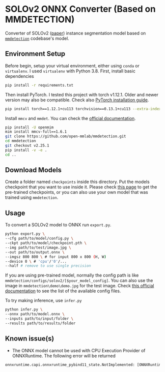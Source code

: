# SOLOv2 ONNX Converter (Based on MMDETECTION)

Converter of SOLOv2 ([paper](https://arxiv.org/abs/2003.10152)) instance segmentation model based on [`mmdetection`](https://github.com/open-mmlab/mmdetection) codebase's model.

## Environment Setup

Before begin, setup your virtual environment, either using `conda` or `virtualenv`. I used `virtualenv` with Python 3.8. First, install basic dependencies

```bash
pip install -r requirements.txt
```

Then install PyTorch. I tested this project with torch v1.12.1. Older and newer version may also be compatible. Check also [PyTorch installation guide](https://pytorch.org/get-started/locally/).

```bash
pip install torch==1.12.1+cu113 torchvision==0.13.1+cu113 --extra-index-url https://download.pytorch.org/whl/cu113
```

Install `mmcv` and `mmdet`. You can check the [official documentation](https://github.com/open-mmlab/mmdetection/blob/master/docs/en/get_started.md/#Installation).

```bash
pip install -U openmim
mim install mmcv-full==1.6.1
git clone https://github.com/open-mmlab/mmdetection.git
cd mmdetection
git checkout v2.25.1
pip install -v -e .
cd ..
```

## Download Models

Create a folder named `checkpoints` inside this directory. Put the models checkpoint that you want to use inside it. Please check [this page](https://github.com/open-mmlab/mmdetection/tree/master/configs/solov2) to get the pre-trained checkpoints, or you can also use your own model that was trained using `mmdetection`.

## Usage

To convert a SOLOv2 model to ONNX run `export.py`.

```bash
python export.py \
--cfg path/to/model/config.py \
--ckpt path/to/model/checkpoint.pth \
--img path/to/test/image.jpg \
--out path/to/output.onnx \
--imgsz 800 800 \ # for input 800 x 800 (H, W)
--device 0 \ # 'cpu'/'0'/...
--half # remove to use single precision
```

If you are using pre-trained model, normally the config path is like `mmdetection/configs/solov2/[$your_model_config]`. You can also use the image in `mmdetection\demo\demo.jpg` for the test image. Check [this official documentation](https://github.com/open-mmlab/mmdetection/tree/master/configs/solov2) to see the list of the available config files.

To try making inference, use `infer.py`

```bash
python infer.py \
--onnx path/to/model.onnx \
--inputs path/to/input/folder \
--results path/to/results/folder
```

## Known issue(s)

- The ONNX model cannot be used with CPU Execution Provider of ONNXRuntime. The following error will be returned

```txt
onnxruntime.capi.onnxruntime_pybind11_state.NotImplemented: [ONNXRuntimeError] : 9 : NOT_IMPLEMENTED : Could not find an implementation for Trilu(14) node with name 'Trilu_1625'
```
